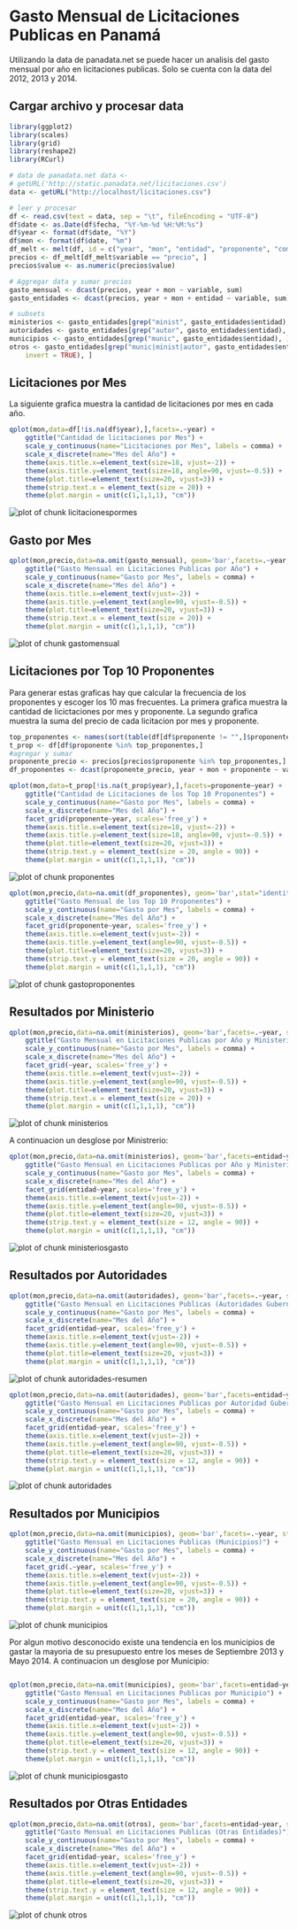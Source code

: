 # Gasto Mensual de Licitaciones Publicas en Panamá
Utilizando la data de panadata.net se puede hacer un analisis del gasto mensual por año en licitaciones publicas.
Solo se cuenta con la data del 2012, 2013 y 2014.

## Cargar archivo y procesar data

```r
library(ggplot2)
library(scales)
library(grid)
library(reshape2)
library(RCurl)

# data de panadata.net data <-
# getURL('http://static.panadata.net/licitaciones.csv')
data <- getURL("http://localhost/licitaciones.csv")

# leer y procesar
df <- read.csv(text = data, sep = "\t", fileEncoding = "UTF-8")
df$date <- as.Date(df$fecha, "%Y-%m-%d %H:%M:%s")
df$year <- format(df$date, "%Y")
df$mon <- format(df$date, "%m")
df_melt <- melt(df, id = c("year", "mon", "entidad", "proponente", "compra_type"))
precios <- df_melt[df_melt$variable == "precio", ]
precios$value <- as.numeric(precios$value)

# Aggregar data y sumar precios
gasto_mensual <- dcast(precios, year + mon ~ variable, sum)
gasto_entidades <- dcast(precios, year + mon + entidad ~ variable, sum)

# subsets
ministerios <- gasto_entidades[grep("minist", gasto_entidades$entidad), ]
autoridades <- gasto_entidades[grep("autor", gasto_entidades$entidad), ]
municipios <- gasto_entidades[grep("munic", gasto_entidades$entidad), ]
otros <- gasto_entidades[grep("munic|minist|autor", gasto_entidades$entidad, 
    invert = TRUE), ]
```


## Licitaciones por Mes
La siguiente grafica muestra la cantidad de licitaciones por mes en cada año.

```r
qplot(mon,data=df[!is.na(df$year),],facets=.~year) +
    ggtitle("Cantidad de licitaciones por Mes") +    
    scale_y_continuous(name="Licitaciones por Mes", labels = comma) +    
    scale_x_discrete(name="Mes del Año") +    
    theme(axis.title.x=element_text(size=18, vjust=-2)) +    
    theme(axis.title.y=element_text(size=18, angle=90, vjust=-0.5)) +    
    theme(plot.title=element_text(size=20, vjust=3)) +    
    theme(strip.text.x = element_text(size = 20)) +
    theme(plot.margin = unit(c(1,1,1,1), "cm"))
```

![plot of chunk licitacionespormes](figure/licitacionespormes.png) 

## Gasto por Mes

```r
qplot(mon,precio,data=na.omit(gasto_mensual), geom='bar',facets=.~year, stat="identity") +  
    ggtitle("Gasto Mensual en Licitaciones Publicas por Año") +    
    scale_y_continuous(name="Gasto por Mes", labels = comma) +    
    scale_x_discrete(name="Mes del Año") +    
    theme(axis.title.x=element_text(vjust=-2)) +    
    theme(axis.title.y=element_text(angle=90, vjust=-0.5)) +    
    theme(plot.title=element_text(size=20, vjust=3)) +    
    theme(strip.text.x = element_text(size = 20)) +
    theme(plot.margin = unit(c(1,1,1,1), "cm"))
```

![plot of chunk gastomensual](figure/gastomensual.png) 

## Licitaciones por Top 10 Proponentes

Para generar estas graficas hay que calcular la frecuencia de los proponentes y escoger los 10 mas frecuentes.
La primera grafica muestra la cantidad de licictaciones por mes y proponente.
La segundo grafica muestra la suma del precio de cada licitacion por mes y proponente.


```r
top_proponentes <- names(sort(table(df[df$proponente != "",]$proponente), decreasing=TRUE)[0:10]) #top 10
t_prop <- df[df$proponente %in% top_proponentes,]
#agregar y sumar
proponente_precio <- precios[precios$proponente %in% top_proponentes,]
df_proponentes <- dcast(proponente_precio, year + mon + proponente ~ variable, sum)
```


```r
qplot(mon,data=t_prop[!is.na(t_prop$year),],facets=proponente~year) +  
    ggtitle("Cantidad de Licitaciones de los Top 10 Proponentes") +
    scale_y_continuous(name="Gasto por Mes", labels = comma) +    
    scale_x_discrete(name="Mes del Año") +    
    facet_grid(proponente~year, scales='free_y') + 
    theme(axis.title.x=element_text(size=18, vjust=-2)) +    
    theme(axis.title.y=element_text(size=18, angle=90, vjust=-0.5)) +    
    theme(plot.title=element_text(size=20, vjust=3)) +    
    theme(strip.text.y = element_text(size = 20, angle = 90)) +
    theme(plot.margin = unit(c(1,1,1,1), "cm"))
```

![plot of chunk proponentes](figure/proponentes.png) 



```r
qplot(mon,precio,data=na.omit(df_proponentes), geom='bar',stat="identity") +  
    ggtitle("Gasto Mensual de los Top 10 Proponentes") +
    scale_y_continuous(name="Gasto por Mes", labels = comma) +    
    scale_x_discrete(name="Mes del Año") +    
    facet_grid(proponente~year, scales='free_y') + 
    theme(axis.title.x=element_text(vjust=-2)) +    
    theme(axis.title.y=element_text(angle=90, vjust=-0.5)) +    
    theme(plot.title=element_text(size=20, vjust=3)) +    
    theme(strip.text.y = element_text(size = 20, angle = 90)) +
    theme(plot.margin = unit(c(1,1,1,1), "cm"))
```

![plot of chunk gastoproponentes](figure/gastoproponentes.png) 



## Resultados por Ministerio

```r
qplot(mon,precio,data=na.omit(ministerios), geom='bar',facets=.~year, stat="identity") +  
    ggtitle("Gasto Mensual en Licitaciones Publicas por Año y Ministerio") +    
    scale_y_continuous(name="Gasto por Mes", labels = comma) +    
    scale_x_discrete(name="Mes del Año") +    
    facet_grid(~year, scales='free_y') + 
    theme(axis.title.x=element_text(vjust=-2)) +    
    theme(axis.title.y=element_text(angle=90, vjust=-0.5)) +    
    theme(plot.title=element_text(size=20, vjust=3)) +    
    theme(strip.text.x = element_text(size = 20)) +
    theme(plot.margin = unit(c(1,1,1,1), "cm"))
```

![plot of chunk ministerios](figure/ministerios.png) 


A continuacion un desglose por Ministrerio:

```r
qplot(mon,precio,data=na.omit(ministerios), geom='bar',facets=entidad~year, stat="identity") +  
    ggtitle("Gasto Mensual en Licitaciones Publicas por Año y Ministerio") +    
    scale_y_continuous(name="Gasto por Mes", labels = comma) +    
    scale_x_discrete(name="Mes del Año") +    
    facet_grid(entidad~year, scales='free_y') + 
    theme(axis.title.x=element_text(vjust=-2)) +    
    theme(axis.title.y=element_text(angle=90, vjust=-0.5)) +    
    theme(plot.title=element_text(size=20, vjust=3)) +    
    theme(strip.text.y = element_text(size = 12, angle = 90)) +
    theme(plot.margin = unit(c(1,1,1,1), "cm"))
```

![plot of chunk ministeriosgasto](figure/ministeriosgasto.png) 


## Resultados por Autoridades

```r
qplot(mon,precio,data=na.omit(autoridades), geom='bar',facets=.~year, stat="identity") +  
    ggtitle("Gasto Mensual en Licitaciones Publicas (Autoridades Gubernamentales)") +    
    scale_y_continuous(name="Gasto por Mes", labels = comma) +    
    scale_x_discrete(name="Mes del Año") +    
    facet_grid(entidad~year, scales='free_y') + 
    theme(axis.title.x=element_text(vjust=-2)) +    
    theme(axis.title.y=element_text(angle=90, vjust=-0.5)) +    
    theme(plot.title=element_text(size=20, vjust=3)) +    
    theme(plot.margin = unit(c(1,1,1,1), "cm"))
```

![plot of chunk autoridades-resumen](figure/autoridades-resumen.png) 


```r
qplot(mon,precio,data=na.omit(autoridades), geom='bar',facets=entidad~year, stat="identity") +  
    ggtitle("Gasto Mensual en Licitaciones Publicas por Autoridad Gubernamental") +    
    scale_y_continuous(name="Gasto por Mes", labels = comma) +    
    scale_x_discrete(name="Mes del Año") +    
    facet_grid(entidad~year, scales='free_y') + 
    theme(axis.title.x=element_text(vjust=-2)) +    
    theme(axis.title.y=element_text(angle=90, vjust=-0.5)) +    
    theme(plot.title=element_text(size=20, vjust=3)) +    
    theme(strip.text.y = element_text(size = 12, angle = 90)) +
    theme(plot.margin = unit(c(1,1,1,1), "cm"))
```

![plot of chunk autoridades](figure/autoridades.png) 


## Resultados por Municipios

```r
qplot(mon,precio,data=na.omit(municipios), geom='bar',facets=.~year, stat="identity") +  
    ggtitle("Gasto Mensual en Licitaciones Publicas (Municipios)") +    
    scale_y_continuous(name="Gasto por Mes", labels = comma) +    
    scale_x_discrete(name="Mes del Año") +    
    facet_grid(.~year, scales='free_y') + 
    theme(axis.title.x=element_text(vjust=-2)) +    
    theme(axis.title.y=element_text(angle=90, vjust=-0.5)) +    
    theme(plot.title=element_text(size=20, vjust=3)) +    
    theme(strip.text.y = element_text(size = 20, angle = 90)) +
    theme(plot.margin = unit(c(1,1,1,1), "cm"))
```

![plot of chunk municipios](figure/municipios.png) 

Por algun motivo desconocido existe una tendencia en los municipios de gastar la mayoria de su presupuesto entre los meses de Septiembre 2013 y Mayo 2014.
A continuacion un desglose por Municipio:


```r

qplot(mon,precio,data=na.omit(municipios), geom='bar',facets=entidad~year, stat="identity") +  
    ggtitle("Gasto Mensual en Licitaciones Publicas por Municipio") +    
    scale_y_continuous(name="Gasto por Mes", labels = comma) +    
    scale_x_discrete(name="Mes del Año") +    
    facet_grid(entidad~year, scales='free_y') + 
    theme(axis.title.x=element_text(vjust=-2)) +    
    theme(axis.title.y=element_text(angle=90, vjust=-0.5)) +    
    theme(plot.title=element_text(size=20, vjust=3)) +    
    theme(strip.text.y = element_text(size = 12, angle = 90)) +
    theme(plot.margin = unit(c(1,1,1,1), "cm"))
```

![plot of chunk municipiosgasto](figure/municipiosgasto.png) 


## Resultados por Otras Entidades

```r
qplot(mon,precio,data=na.omit(otros), geom='bar',facets=entidad~year, stat="identity") +  
    ggtitle("Gasto Mensual en Licitaciones Publicas (Otras Entidades)") +    
    scale_y_continuous(name="Gasto por Mes", labels = comma) +    
    scale_x_discrete(name="Mes del Año") +    
    facet_grid(entidad~year, scales='free_y') + 
    theme(axis.title.x=element_text(vjust=-2)) +    
    theme(axis.title.y=element_text(angle=90, vjust=-0.5)) +    
    theme(plot.title=element_text(size=20, vjust=3)) +    
    theme(strip.text.y = element_text(size = 12, angle = 90)) +
    theme(plot.margin = unit(c(1,1,1,1), "cm"))
```

![plot of chunk otros](figure/otros.png) 





